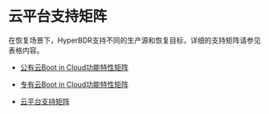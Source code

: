# 云平台支持矩阵

在恢复场景下，HyperBDR支持不同的生产源和恢复目标，详细的支持矩阵请参见表格内容。

* [公有云Boot in Cloud功能特性矩阵](https://oneprocloud.feishu.cn/sheets/S7LisoSWdhm2G4t0rdycwxEunEd?sheet=1OatFu)

* [专有云Boot in Cloud功能特性矩阵](https://oneprocloud.feishu.cn/sheets/S7LisoSWdhm2G4t0rdycwxEunEd?sheet=2fOzMl)

* [云平台支持矩阵](https://oneprocloud.feishu.cn/sheets/VRqksSPEPhRTPStp3kVcItXNnyh?sheet=Y9fpqO)
